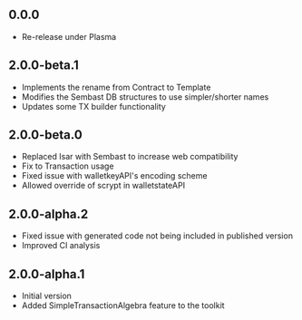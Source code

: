 ## 0.0.0
- Re-release under Plasma

## 2.0.0-beta.1
- Implements the rename from Contract to Template
- Modifies the Sembast DB structures to use simpler/shorter names
- Updates some TX builder functionality

## 2.0.0-beta.0
- Replaced Isar with Sembast to increase web compatibility
- Fix to Transaction usage
- Fixed issue with walletkeyAPI's encoding scheme
- Allowed override of scrypt in walletstateAPI

## 2.0.0-alpha.2
- Fixed issue with generated code not being included in published version
- Improved CI analysis

## 2.0.0-alpha.1
- Initial version
- Added SimpleTransactionAlgebra feature to the toolkit
